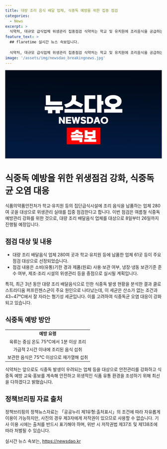 ```yaml
---
title: 대량 조리 음식 배달 업체, 식중독 예방을 위한 집중 점검
categories:
  - News
excerpt: >
  식약처, 대규모 급식업체 위생관리 집중점검 식약처는 학교 및 유치원에 조리음식을 공급하는 280여 곳의 업체를 대상으로 위생관리를 강화하기로 했다. 특히, 여름철 식중독을 예방하기 위해 오는 8일부터 26일까지 이 과정을 실시할 예정이며, 이 점검에는 냉장·냉동 보관 여부, 제조·조리 시설의 위생관리 등이 포함된다. 또한 대량 조리 음식 식중독 예방요령과 교육·홍보도 진행할 예정이며, 최근 3년간의 식중독 발생 현황을 분석한 결과를 공개했다. 해당 부서는 식중독 발생이 우려되는 업체 등을 대상으로 안전관리를 강화하고 식중독 예방 교육·홍보를 계속할 것이라고 밝혀 보도했다.
feature_text: >
  ## flaretime 실시간 뉴스 속보입니다.

  식약처, 대규모 급식업체 위생관리 집중점검 식약처는 학교 및 유치원에 조리음식을 공급하는 280여 곳의 업체를 대상으로 위생관리를 강화하기로 했다. 특히, 여름철 식중독을 예방하기 위해 오는 8일부터 26일까지 이 과정을 실시할 예정이며, 이 점검에는 냉장·냉동 보관 여부, 제조·조리 시설의 위생관리 등이 포함된다. 또한 대량 조리 음식 식중독 예방요령과 교육·홍보도 진행할 예정이며, 최근 3년간의 식중독 발생 현황을 분석한 결과를 공개했다. 해당 부서는 식중독 발생이 우려되는 업체 등을 대상으로 안전관리를 강화하고 식중독 예방 교육·홍보를 계속할 것이라고 밝혀 보도했다.
image: '/assets/img/newsdao_breakingnews.jpg'
---
```


<p><img src="/assets/img/newsdao_breakingnews.jpg" alt="flaretime 속보" /></p>

<h1>식중독 예방을 위한 위생점검 강화, 식중독균 오염 대응</h1>

<p data-ke-size="size16">식품의약품안전처가 학교·유치원 등의 집단급식시설에 조리 음식을 납품하는 업체 280여 곳을 대상으로 위생관리 실태를 집중 점검한다고 합니다. 이번 점검은 여름철 식중독 예방관리 강화를 위한 것으로, 대량 조리 배달음식 업체를 대상으로 8일부터 26일까지 진행될 예정입니다.</p>

<h2 data-ke-size="size26">점검 대상 및 내용</h2>

<ul>
    <li>대량 조리 배달음식 업체 280여 곳과 학교·유치원 등에 납품한 업체 61곳 등이 주요 점검 대상으로 선정되었습니다.</li>
    <li>점검 내용은 소비(유통)기한 경과 제품(원료) 사용·보관 여부, 냉장·냉동 보관기준 준수 여부, 제조·조리 시설의 위생관리 등을 중점으로 실시될 계획입니다.</li>
</ul>

<p data-ke-size="size16">특히, 최근 3년 동안 대량 조리 배달음식으로 인한 식중독 발생 현황을 분석한 결과 클로스트리디움 퍼프린젠스균이 주요 원인으로 나타났는데, 이 세균은 산소가 없는 조건과 43~47℃에서 잘 자라는 혐기성 세균입니다. 이를 고려하여 식중독균 오염 대응이 강화되고 있습니다.</p>

<h2 data-ke-size="size26">식중독 예방 방안</h2>

<table>
    <tr>
        <td style="text-align: center; height: 17px;"><b>예방 요령</b></td>
    </tr>
    <tr>
        <td style="text-align: center; height: 17px;">육류는 중심 온도 75℃에서 1분 이상 조리</td>
    </tr>
    <tr>
        <td style="text-align: center; height: 17px;">가급적 2시간 이내에 조리된 음식 섭취</td>
    </tr>
    <tr>
        <td style="text-align: center; height: 17px;">보관한 음식은 75℃ 이상으로 재가열해 섭취</td>
    </tr>
</table>

<p data-ke-size="size16">식약처는 앞으로도 식중독 발생이 우려되는 업체 등을 대상으로 안전관리를 강화하고 식중독 예방 교육·홍보를 계속해 안전하고 위생적인 식품 유통 환경을 조성하기 위해 최선을 다하겠다고 밝혔습니다.</p>

<h2 data-ke-size="size26">정책브리핑 자료 출처</h2>

<p data-ke-size="size16">정책브리핑의 정책뉴스자료는 「공공누리 제1유형:출처표시」의 조건에 따라 자유롭게 이용이 가능하지만, 사진의 경우 제3자에게 저작권이 있으므로 사용할 수 없습니다. 기사 이용 시에는 출처를 반드시 표기해야 하며, 위반 시 저작권법 제37조 및 제138조에 따라 처벌될 수 있습니다.</p>
실시간 뉴스 속보는, <a href="https://newsdao.kr" rel="dofollow">https://newsdao.kr</a>


